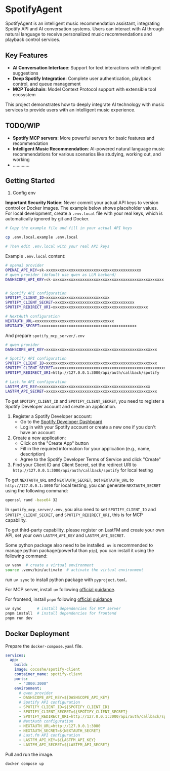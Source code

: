 # SpotifyAgent


SpotifyAgent is an intelligent music recommendation assistant, integrating Spotify API and AI conversation systems. Users can interact with AI through natural language to receive personalized music recommendations and playback control services.

## Key Features

- **AI Conversation Interface**: Support for text interactions with intelligent suggestions
- **Deep Spotify Integration**: Complete user authentication, playback control, and queue management
- **MCP Toolchain**: Model Context Protocol support with extensible tool ecosystem

This project demonstrates how to deeply integrate AI technology with music services to provide users with an intelligent music experience.

## TODO/WIP
- **Spotify MCP servers**: More powerful servers for basic features and recommendation
- **Intelligent Music Recommendation**: AI-powered natural language music recommendations for various scenarios like studying, working out, and working
- .............

## Getting Started

1. Config env

**Important Security Notice**: Never commit your actual API keys to version control or Docker images. The example below shows placeholder values. For local development, create a `.env.local` file with your real keys, which is automatically ignored by git and Docker.

```bash
# Copy the example file and fill in your actual API keys

cp .env.local.example .env.local

# Then edit .env.local with your real API keys
```

Example `.env.local` content:

```bash
# openai provider
OPENAI_API_KEY=sk-xxxxxxxxxxxxxxxxxxxxxxxxxxxxxxxxxxxxxxxxxx
# qwen provider (default use qwen as LLM backend)
DASHSCOPE_API_KEY=sk-xxxxxxxxxxxxxxxxxxxxxxxxxxxxxxxxxxxxxxxxxxxxxxxxx


# Spotify API configuration
SPOTIFY_CLIENT_ID=xxxxxxxxxxxxxxxxxxxxxxxxxxxx
SPOTIFY_CLIENT_SECRET=xxxxxxxxxxxxxxxxxxxxxxxxxxxxxxxxxxx
SPOTIFY_REDIRECT_URI=xxxxxxxxxxxxxxxxxxxxxxxxxxxxxxxxxxxxxxxxxx

# NextAuth configuration
NEXTAUTH_URL=xxxxxxxxxxxxxxxxxxxxxxxxxxxxxxxxxxx
NEXTAUTH_SECRET=xxxxxxxxxxxxxxxxxxxxxxxxxxxxxxxxxxxxxxxxxx
```

And prepare `spotify_mcp_server/.env`
```bash
# qwen provider
DASHSCOPE_API_KEY=xxxxxxxxxxxxxxxxxxxxxxxxxxxxxxxxxxxxxxxxxxxxxxxxx

# Spotify API configuration
SPOTIFY_CLIENT_ID=xxxxxxxxxxxxxxxxxxxxxxxxxxxxxxxxxxxxxxxxxxxxxxxxx
SPOTIFY_CLIENT_SECRET=xxxxxxxxxxxxxxxxxxxxxxxxxxxxxxxxxxxxxxxxxxxxxxxxx
SPOTIFY_REDIRECT_URI=http://127.0.0.1:3000/api/auth/callback/spotify

# Last.fm API configuration
LASTFM_API_KEY=xxxxxxxxxxxxxxxxxxxxxxxxxxxxxxxxxxxxxxxxxxxxxxxxx
LASTFM_API_SECRET=xxxxxxxxxxxxxxxxxxxxxxxxxxxxxxxxxxxxxxxxxxxxxxxxx
```

To get `SPOTIFY_CLIENT_ID` and `SPOTIFY_CLIENT_SECRET`, you need to register a Spotify Developer account and create an application.

1. Register a Spotify Developer account:
   - Go to the [Spotify Developer Dashboard](https://developer.spotify.com/dashboard/applications)
   - Log in with your Spotify account or create a new one if you don't have an account
2. Create a new application:
   - Click on the "Create App" button
   - Fill in the required information for your application (e.g., name, description)
   - Agree to the Spotify Developer Terms of Service and click "Create"
3. Find your Client ID and Client Secret, set the redirect URI to `http://127.0.0.1:3000/api/auth/callback/spotify` for local testing

To get `NEXTAUTH_URL` and `NEXTAUTH_SECRET`, set `NEXTAUTH_URL` to `http://127.0.0.1:3000` for local testing, you can generate `NEXTAUTH_SECRET` using the following command:
```bash
openssl rand -base64 32
```


In `spotify_mcp_server/.env`, you also need to set `SPOTIFY_CLIENT_ID` and `SPOTIFY_CLIENT_SECRET`, and `SPOTIFY_REDIRECT_URI`, this is for MCP capability.

To get third-party capability, please register on LastFM and create your own API, set your own `LASTFM_API_KEY` and `LASTFM_API_SECRET`.


Some python package also need to be installed.
`uv` is recommended to manage python package(powerful than `pip`), you can install it using the following command:
```bash
uv venv  # create a virtual environment
source .venv/bin/activate  # activate the virtual environment
```
run `uv sync` to install python package with `pyproject.toml`.


For MCP server, install `uv` following [official guidance](https://docs.astral.sh/uv/#installation).

For frontend, install `pnpm` following [official guidance](https://pnpm.io/installation)

```bash
uv sync       # install dependencies for MCP server
pnpm install  # install dependencies for frontend
pnpm run dev
```

## Docker Deployment

Prepare the `docker-compose.yaml` file.

```yaml
services:
  app:
    build: .
    image: cocoshe/spotify-client
    container_name: spotify-client
    ports:
      - "3000:3000"
    environment:
      # qwen provider
      - DASHSCOPE_API_KEY=${DASHSCOPE_API_KEY}
      # Spotify API configuration
      - SPOTIFY_CLIENT_ID=${SPOTIFY_CLIENT_ID}
      - SPOTIFY_CLIENT_SECRET=${SPOTIFY_CLIENT_SECRET}
      - SPOTIFY_REDIRECT_URI=http://127.0.0.1:3000/api/auth/callback/spotify
      # NextAuth configuration
      - NEXTAUTH_URL=http://127.0.0.1:3000
      - NEXTAUTH_SECRET=${NEXTAUTH_SECRET}
      # Last.fm API configuration
      - LASTFM_API_KEY=${LASTFM_API_KEY}
      - LASTFM_API_SECRET=${LASTFM_API_SECRET}
```

Pull and run the image.

```bash
docker compose up
```

